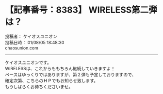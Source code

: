 # 【記事番号：8383】 WIRELESS第二弾は？

投稿者： ケイオスユニオン  
投稿日時： 01/08/05 18:48:30  
chaosunion.com

---

ケイオスユニオンです。  
WIRELESSは、これからももちろん継続していきますよ！  
ペースはゆっくりではありますが、第２弾も予定しておりますので、  
確定次第、こちらのＨＰでもお知らせ致します。  
もうしばらくお待ちくださいませ。